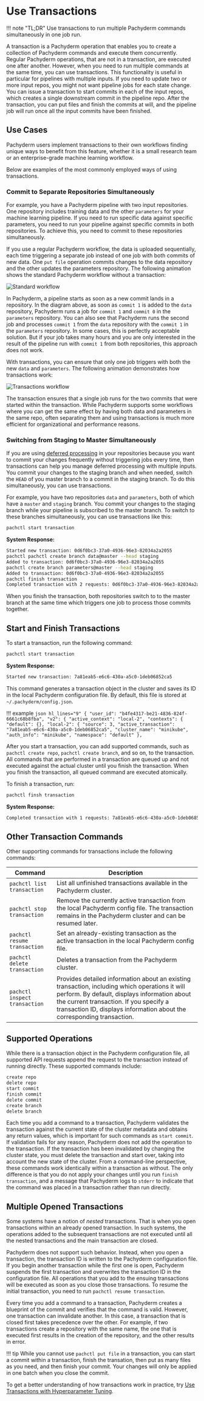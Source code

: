 # Use Transactions

!!! note "TL;DR" Use transactions to run multiple Pachyderm commands
simultaneously in one job run.

A transaction is a Pachyderm operation that enables you to create a collection
of Pachyderm commands and execute them concurrently. Regular Pachyderm
operations, that are not in a transaction, are executed one after another.
However, when you need to run multiple commands at the same time, you can use
transactions. This functionality is useful in particular for pipelines with
multiple inputs. If you need to update two or more input repos, you might not
want pipeline jobs for each state change. You can issue a transaction to start
commits in each of the input repos, which creates a single downstream commit in
the pipeline repo. After the transaction, you can put files and finish the
commits at will, and the pipeline job will run once all the input commits have
been finished.

## Use Cases

Pachyderm users implement transactions to their own workflows finding unique
ways to benefit from this feature, whether it is a small research team or an
enterprise-grade machine learning workflow.

Below are examples of the most commonly employed ways of using transactions.

### Commit to Separate Repositories Simultaneously

For example, you have a Pachyderm pipeline with two input repositories. One
repository includes training data and the other `parameters` for your machine
learning pipeline. If you need to run specific data against specific parameters,
you need to run your pipeline against specific commits in both repositories. To
achieve this, you need to commit to these repositories simultaneously.

If you use a regular Pachyderm workflow, the data is uploaded sequentially, each
time triggering a separate job instead of one job with both commits of new data.
One `put file` operation commits changes to the data repository and the other
updates the parameters repository. The following animation shows the standard
Pachyderm workflow without a transaction:

![Standard workflow](../assets/images/transaction_wrong.gif)

In Pachyderm, a pipeline starts as soon as a new commit lands in a repository.
In the diagram above, as soon as `commit 1` is added to the `data` repository,
Pachyderm runs a job for `commit 1` and `commit 0` in the `parameters`
repository. You can also see that Pachyderm runs the second job and processes
`commit 1` from the `data` repository with the `commit 1` in the `parameters`
repository. In some cases, this is perfectly acceptable solution. But if your
job takes many hours and you are only interested in the result of the pipeline
run with `commit 1` from both repositories, this approach does not work.

With transactions, you can ensure that only one job triggers with both the new
`data` and `parameters`. The following animation demonstrates how transactions
work:

![Transactions workflow](../assets/images/transaction_right.gif)

The transaction ensures that a single job runs for the two commits that were
started within the transaction. While Pachyderm supports some workflows where
you can get the same effect by having both data and parameters in the same repo,
often separating them and using transactions is much more efficient for
organizational and performance reasons.

### Switching from Staging to Master Simultaneously

If you are using [deferred processing](../deferred_processing/) in your
repositories because you want to commit your changes frequently without
triggering jobs every time, then transactions can help you manage deferred
processing with multiple inputs. You commit your changes to the staging branch
and when needed, switch the `HEAD` of you master branch to a commit in the
staging branch. To do this simultaneously, you can use transactions.

For example, you have two repositories `data` and `parameters`, both of which
have a `master` and `staging` branch. You commit your changes to the staging
branch while your pipeline is subscribed to the master branch. To switch to
these branches simultaneously, you can use transactions like this:

```bash
pachctl start transaction
```

**System Response:**

```bash
Started new transaction: 0d6f0bc3-37a0-4936-96e3-82034a2a2055
pachctl pachctl create branch data@master --head staging
Added to transaction: 0d6f0bc3-37a0-4936-96e3-82034a2a2055
pachctl create branch parameters@master --head staging
Added to transaction: 0d6f0bc3-37a0-4936-96e3-82034a2a2055
pachctl finish transaction
Completed transaction with 2 requests: 0d6f0bc3-37a0-4936-96e3-82034a2a2055
```

When you finish the transaction, both repositories switch to to the master
branch at the same time which triggers one job to process those commits
together.

## Start and Finish Transactions

To start a transaction, run the following command:

```bash
pachctl start transaction
```

**System Response:**

```bash
Started new transaction: 7a81eab5-e6c6-430a-a5c0-1deb06852ca5
```

This command generates a transaction object in the cluster and saves its ID in
the local Pachyderm configuration file. By default, this file is stored at
`~/.pachyderm/config.json`.

!!! example
`json hl_lines="9" { "user_id": "b4fe4317-be21-4836-824f-6661c68b8fba", "v2": { "active_context": "local-2", "contexts": { "default": {}, "local-2": { "source": 3, "active_transaction": "7a81eab5-e6c6-430a-a5c0-1deb06852ca5", "cluster_name": "minikube", "auth_info": "minikube", "namespace": "default" },`

After you start a transaction, you can add supported commands, such as
`pachctl create repo`, `pachctl create branch`, and so on, to the transaction.
All commands that are performed in a transaction are queued up and not executed
against the actual cluster until you finish the transaction. When you finish the
transaction, all queued command are executed atomically.

To finish a transaction, run:

```bash
pachctl finsh transaction
```

**System Response:**

```bash
Completed transaction with 1 requests: 7a81eab5-e6c6-430a-a5c0-1deb06852ca5
```

## Other Transaction Commands

Other supporting commands for transactions include the following commands:

| Command                       | Description                                                                                                                                                                                                                                                         |
| ----------------------------- | ------------------------------------------------------------------------------------------------------------------------------------------------------------------------------------------------------------------------------------------------------------------- |
| `pachctl list transaction`    | List all unfinished transactions available in the Pachyderm cluster.                                                                                                                                                                                                |
| `pachctl stop transaction`    | Remove the currently active transaction from the local Pachyderm config file. The transaction remains in the Pachyderm cluster and can be resumed later.                                                                                                            |
| `pachctl resume transaction`  | Set an already-existing transaction as the active transaction in the local Pachyderm config file.                                                                                                                                                                   |
| `pachctl delete transaction`  | Deletes a transaction from the Pachyderm cluster.                                                                                                                                                                                                                   |
| `pachctl inspect transaction` | Provides detailed information about an existing transaction, including which operations it will perform. By default, displays information about the current transaction. If you specify a transaction ID, displays information about the corresponding transaction. |

## Supported Operations

While there is a transaction object in the Pachyderm configuration file, all
supported API requests append the request to the transaction instead of running
directly. These supported commands include:

```bash
create repo
delete repo
start commit
finish commit
delete commit
create branch
delete branch
```

Each time you add a command to a transaction, Pachyderm validates the
transaction against the current state of the cluster metadata and obtains any
return values, which is important for such commands as `start commit`. If
validation fails for any reason, Pachyderm does not add the operation to the
transaction. If the transaction has been invalidated by changing the cluster
state, you must delete the transaction and start over, taking into account the
new state of the cluster. From a command-line perspective, these commands work
identically within a transaction as without. The only difference is that you do
not apply your changes until you run `finish transaction`, and a message that
Pachyderm logs to `stderr` to indicate that the command was placed in a
transaction rather than run directly.

## Multiple Opened Transactions

Some systems have a notion of _nested_ transactions. That is when you open
transactions within an already opened transaction. In such systems, the
operations added to the subsequent transactions are not executed until all the
nested transactions and the main transaction are closed.

Pachyderm does not support such behavior. Instead, when you open a transaction,
the transaction ID is written to the Pachyderm configuration file. If you begin
another transaction while the first one is open, Pachyderm suspends the first
transaction and overwrites the transaction ID in the configuration file. All
operations that you add to the ensuing transactions will be executed as soon as
you close those transactions. To resume the initial transaction, you need to run
`pachctl resume transaction`.

Every time you add a command to a transaction, Pachyderm creates a blueprint of
the commit and verifies that the command is valid. However, one transaction can
invalidate another. In this case, a transaction that is closed first takes
precedence over the other. For example, if two transactions create a repository
with the same name, the one that is executed first results in the creation of
the repository, and the other results in error.

!!! tip While you cannot use `pachctl put file` in a transaction, you can start
a commit within a transaction, finish the transation, then put as many files as
you need, and then finish your commit. Your changes will only be applied in one
batch when you close the commit.

To get a better understanding of how transactions work in practice, try
[Use Transactions with Hyperparameter Tuning](https://github.com/pachyderm/pachyderm/tree/master/examples/transactions/).
